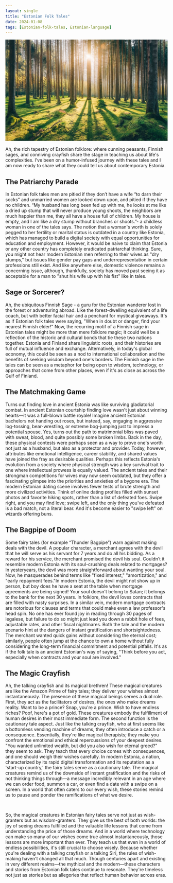 ```yaml
---
layout: single
title: "Estonian Folk Tales"
date: 2024-01-08
tags: [Estonian-folk-tales, Estonian-language]
---
```

![Estonian folk tales](/assets/images/estonian-folk-tales-1-header.jpg)

Ah, the rich tapestry of Estonian folklore: where cunning peasants, Finnish sages, and conniving crayfish share the stage in teaching us about life's complexities. I’ve been on a humor-infused journey with these tales and I am now ready to share what they could tell us about contemporary Estonia. 

## The Patriarchy Parade
In Estonian folk tales men are pitied if they don’t have a wife “to darn their socks” and unmarried women are looked down upon, and pitied if they have no children. “My husband has long been fed up with me, he looks at me like a dried up stump that will never produce young shoots, the neighbors are much happier than me, they all have a house full of children. My house is empty, and I am like a dry stump without branches or shoots.”- a childless woman in one of the tales says.
The notion that a woman's worth is solely pegged to her fertility or marital status is outdated in a country like Estonia, which has managed to build a digital society with equal opportunities for education and employment. However, it would be naive to claim that Estonia or any other country has completely eradicated patriarchal thinking. Sure, you might not hear modern Estonian men referring to their wives as "dry stumps," but issues like gender pay gaps and underrepresentation in certain professions still exist. And like anywhere else, domestic violence remains a concerning issue, although, thankfully, society has moved past seeing it as acceptable for a man to "shut his wife up with his fist" like in tales.

## Sage or Sorcerer?
Ah, the ubiquitous Finnish Sage - a guru for the Estonian wanderer lost in the forest or adventuring abroad. Like the forest-dwelling equivalent of a life coach, but with better facial hair and a penchant for mystical giveaways. It's as if Estonian folk tales were saying, "When in doubt or danger, find your nearest Finnish elder!"
Now, the recurring motif of a Finnish sage in Estonian tales might be more than mere folklore magic; it could well be a reflection of the historic and cultural bonds that tie these two nations together. Estonia and Finland share linguistic roots, and their histories are full of mutual influence and exchange. 
Alternatively, in today's global economy, this could be seen as a nod to international collaboration and the benefits of seeking wisdom beyond one's borders. The Finnish sage in the tales can be seen as a metaphor for being open to wisdom, technology, or approaches that come from other places, even if it's as close as across the Gulf of Finland.

## The Matchmaking Game
Turns out finding love in ancient Estonia was like surviving gladiatorial combat.  In ancient Estonian courtship finding love wasn't just about winning hearts—it was a full-blown battle royale! Imagine ancient Estonian bachelors not handing out roses, but instead, say, engaging in aggressive log-tossing, bear-wrestling, or extreme bog-jumping just to impress a potential spouse. Yes, turns out the path to matrimonial bliss was paved with sweat, blood, and quite possibly some broken limbs. Back in the day, these physical contests were perhaps seen as a way to prove one's worth not just as a husband, but also as a protector and provider. Today, however, attributes like emotional intelligence, career stability, and shared values have joined the fray as desirable qualities. Perhaps this reflects Estonia's evolution from a society where physical strength was a key survival trait to one where intellectual prowess is equally valued. The ancient tales and their strongman competitions for wives may now seem outdated, but they offer a fascinating glimpse into the priorities and anxieties of a bygone era.
The modern Estonian dating scene involves fewer tests of brute strength and more civilized activities. Think of online dating profiles filled with sunset photos and favorite hiking spots, rather than a list of defeated foes. Swipe right, and you may find love; swipe left, and the only thing you've defeated is a bad match, not a literal bear. And it's become easier to "swipe left" on wizards offering buns.

## The Bagpipe of Doom
Some fairy tales (for example “Thunder Bagpipe”) warn against making deals with the devil. A popular character, a merchant agrees with the devil that he will serve as his servant for 7 years and do all his bidding. As a reward for his service, the merchant promised the devil his soul. Couldn’t it resemble modern Estonia with its soul-crushing deals related to mortgages? In yesteryears, the devil was more straightforward about wanting your soul. Now, he masquerades behind terms like "fixed interest," "amortization," and "early repayment fees."In modern Estonia, the devil might not show up in person, but boy does he have a seat at the table when mortgage agreements are being signed! Your soul doesn't belong to Satan; it belongs to the bank for the next 30 years. In folklore, the devil loves contracts that are filled with nasty surprises. In a similar vein, modern mortgage contracts are notorious for clauses and terms that could make even a law professor's head spin. No one has ever found joy in reading through 30 pages of legalese, but failure to do so might just lead you down a rabbit hole of fees, adjustable rates, and other fiscal nightmares.
Both the tale and the modern scenario hint at the dangers of instant gratification and shortsightedness. The merchant wanted quick gains without considering the eternal cost; similarly, people often jump at the chance to own a home without fully considering the long-term financial commitment and potential pitfalls. It's as if the folk tale is an ancient Estonian's way of saying, "Think before you act, especially when contracts and your soul are involved."

## The Magic Crayfish
Ah, the talking crayfish and its magical brethren! These magical creatures are like the Amazon Prime of fairy tales; they deliver your wishes almost instantaneously. The presence of these magical beings serves a dual role. First, they act as the facilitators of desires, the ones who make dreams reality. Want to be a prince? Snap, you're a prince. Wish to have endless riches? Poof, here's a pot of gold. These creatures embody the fulfillment of human desires in their most immediate form. 
The second function is the cautionary tale aspect. Just like the talking crayfish, who at first seems like a bottomless vending machine of dreams, they often introduce a catch or a consequence. Essentially, they're like magical therapists; they make you confront the emotional and ethical repercussions of your deepest desires. "You wanted unlimited wealth, but did you also wish for eternal greed?" they seem to ask. They teach that every choice comes with consequences, and one should weigh their wishes carefully.
In modern Estonia, a nation, characterized by its rapid digital transformation and its reputation as a 'start-up country,' the fairy tales serve as a cautionary tale. The magical creatures remind us of the downside of instant gratification and the risks of not thinking things through—a message incredibly relevant in an age where we can order food, summon a car, or even find a date with a swipe on a screen. In a world that often caters to our every wish, these stories remind us to pause and ponder the ramifications of what we desire.

<br>

So, the magical creatures in Estonian fairy tales serve not just as wish-granters but as wisdom-granters. They give us the best of both worlds: the joy of seeing dreams fulfilled and the valuable life lessons that come from understanding the price of those dreams. And in a world where technology can make so many of our wishes come true almost instantaneously, those lessons are more important than ever. They teach us that even in a world of endless possibilities, it's still crucial to choose wisely. Because whether you're dealing with a talking crayfish or a talking Siri, the rules of wish-making haven't changed all that much.
Though centuries apart and existing in very different realms—the mythical and the modern—these characters and stories from Estonian folk tales continue to resonate. They're timeless not just as stories but as allegories that reflect human behavior across eras. 
